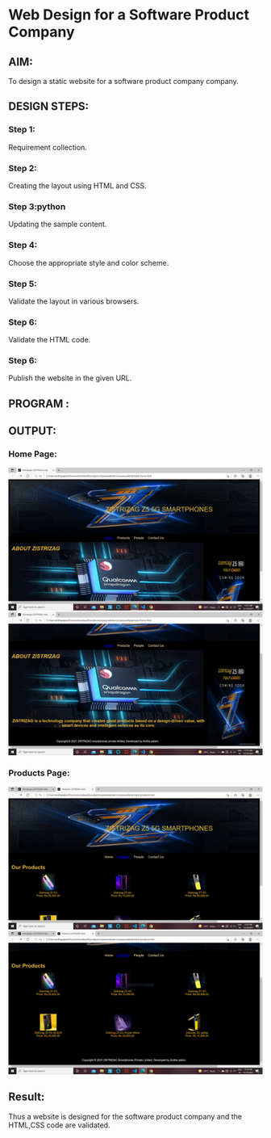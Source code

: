 # Web Design for a Software Product Company

## AIM:

To design a static website for a software product company company.

## DESIGN STEPS:

### Step 1:

Requirement collection.

### Step 2:

Creating the layout using HTML and CSS.

### Step 3:python

Updating the sample content.

### Step 4:

Choose the appropriate style and color scheme.

### Step 5:

Validate the layout in various browsers.

### Step 6:

Validate the HTML code.

### Step 6:

Publish the website in the given URL.

## PROGRAM :

## OUTPUT:

### Home Page:

![output](./images/zss1.PNG)
![output](./images/zss2.PNG)

### Products Page:

![output](./images/zss3.PNG)
![output](./images/zss4.PNG)

## Result:

Thus a website is designed for the software product company and the HTML,CSS code are validated.
